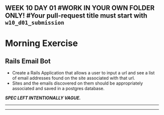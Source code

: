WEEK 10 DAY 01
#WORK IN YOUR OWN FOLDER ONLY!
#Your pull-request title must start with `w10_d01_submission`
---

# Morning Exercise 
## Rails Email Bot

* Create a Rails Application that allows a user to input a url and see a list of email addresses found on the site associated with that url.
* Sites and the emails discovered on them should be appropriately associated and saved in a postgres database.

***SPEC LEFT INTENTIONALLY VAGUE.***

---

---
